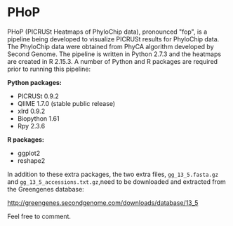 PHoP
====

PHoP (PICRUSt Heatmaps of PhyloChip data), pronounced "fop", is a pipeline being developed to visualize PICRUSt results for PhyloChip data. 
The PhyloChip data were obtained from PhyCA algorithm developed by Second Genome. 
The pipeline is written in Python 2.7.3 and the heatmaps are created in R 2.15.3. A number of Python and R packages are required prior to running this pipeline:

**Python packages:**

- PICRUSt 0.9.2
- QIIME 1.7.0 (stable public release)
- xlrd 0.9.2
- Biopython 1.61
- Rpy 2.3.6

**R packages:**

- ggplot2 
- reshape2

In addition to these extra packages, the two extra files,  ```gg_13_5.fasta.gz``` and ```gg_13_5_accessions.txt.gz```,need to be downloaded and extracted from the Greengenes database:

http://greengenes.secondgenome.com/downloads/database/13_5

Feel free to comment.
